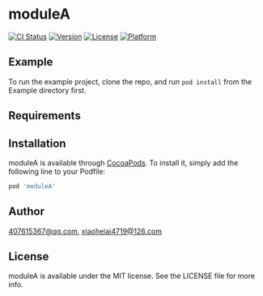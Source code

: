 # moduleA

[![CI Status](http://img.shields.io/travis/407615367@qq.com/moduleA.svg?style=flat)](https://travis-ci.org/407615367@qq.com/moduleA)
[![Version](https://img.shields.io/cocoapods/v/moduleA.svg?style=flat)](http://cocoapods.org/pods/moduleA)
[![License](https://img.shields.io/cocoapods/l/moduleA.svg?style=flat)](http://cocoapods.org/pods/moduleA)
[![Platform](https://img.shields.io/cocoapods/p/moduleA.svg?style=flat)](http://cocoapods.org/pods/moduleA)

## Example

To run the example project, clone the repo, and run `pod install` from the Example directory first.

## Requirements

## Installation

moduleA is available through [CocoaPods](http://cocoapods.org). To install
it, simply add the following line to your Podfile:

```ruby
pod 'moduleA'
```

## Author

407615367@qq.com, xiaoheiai4719@126.com

## License

moduleA is available under the MIT license. See the LICENSE file for more info.
